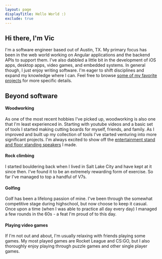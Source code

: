 ```yaml
---
layout: page
displayTitle: Hello World :)
exclude: true
---
```


## Hi there, I'm Vic

I'm a software engineer based out of Austin, TX. My primary focus has been in the web world working on Angular applications and the backend APIs to support them. I've also dabbled a little bit in the development of iOS apps, desktop apps, video games, and embedded systems. In general though, I just enjoy writing software. I'm eager to shift disciplines and expand my knowledge where I can. Feel free to browse [some of my favorite projects](/projects) for more specific details.

## Beyond software

#### Woodworking

As one of the most recent hobbies I've picked up, woodworking is also one that I'm least experienced in. Starting with youtube videos and a basic set of tools I started making cutting boards for myself, friends, and family. As I improved and built up my collection of tools I've started venturing into more significant projects. I'm always excited to show off the [entertainment stand and floor standing speakers](/public/EntertainmentStand.jpeg) I made.

#### Rock climbing

I started bouldering back when I lived in Salt Lake City and have kept at it since then. I've found it to be an extremely rewarding form of exercise. So far I've managed to top a handful of V7s.

#### Golfing

Golf has been a lifelong passion of mine. I've been through the somewhat competitive stage during highschool, but now choose to keep it casual. Once upon a time (when I was able to practice all day every day) I managed a few rounds in the 60s - a feat I'm proud of to this day.

#### Playing video games

If I'm not out and about, I'm usually relaxing with friends playing some games. My most played games are Rocket League and CS:GO, but I also thoroughly enjoy playing through puzzle games and other single player games.